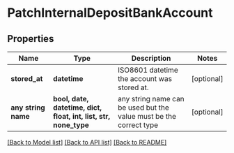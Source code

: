 # PatchInternalDepositBankAccount


## Properties
Name | Type | Description | Notes
------------ | ------------- | ------------- | -------------
**stored_at** | **datetime** | ISO8601 datetime the account was stored at. | [optional] 
**any string name** | **bool, date, datetime, dict, float, int, list, str, none_type** | any string name can be used but the value must be the correct type | [optional]

[[Back to Model list]](../README.md#documentation-for-models) [[Back to API list]](../README.md#documentation-for-api-endpoints) [[Back to README]](../README.md)


